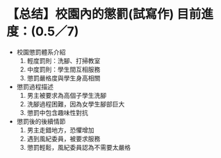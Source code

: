 # 【总结】校園內的懲罰(試寫作) 目前進度：(0.5／7)

-   校園懲罰體系介紹
    1.  輕度罰則：洗腳、打掃教室
    2.  中度罰則：學生間互相服務
    3.  懲罰嚴格度與學生身高相關
-   懲罰過程描述
    1.  男主被要求為高個子學生洗腳
    2.  洗腳過程困難，因為女學生腳部巨大
    3.  懲罰中包含趣味性對抗
-   懲罰後的後續情節
    1.  男主走錯地方，恐懼增加
    2.  遇到風紀委員，被要求服務
    3.  懲罰輕鬆，風紀委員認為不需要太嚴格